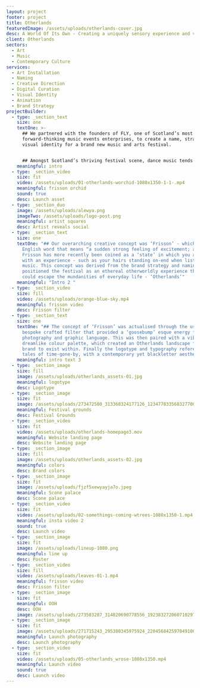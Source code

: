 ```yaml
---
layout: project
footer: project
title: Otherlands
featuredImage: /assets/uploads/otherlands-cover.jpg
desc: A World Of Its Own - Creating a uniquely sensory experience and visual identity
client: Otherlands
sectors:
  - Art
  - Music
  - Contemporary Culture
services:
  - Art Installation
  - Naming
  - Creative Direction
  - Digital Curation
  - Visual Identity
  - Animation
  - Brand Strategy
projectBuilder:
  - type: _section_text
    size: one
    textOne: >-
      ## We partnered with the founders of FLY, one of Scotland’s most
      forward-thinking music events enterprises, to create a name, strategy and
      visual identity for a brand new music and arts festival. 


      ## Amongst Scotland’s thriving festival scene, dance music tends to be the prevailing category, however, there is clear ‘white space’ when it comes to offerings of a more experiential nature. This is what FLY wanted to create - a festival for the ‘alternative’ listener to come and experience music and art, not just to listen and view it.
    meaningful: intro
  - type: _section_video
    size: fit
    video: /assets/uploads/01-otherlands-worchid-1080x1350-1-1-.mp4
    meaningful: frisson orchid
    sound: true
    desc: Launch asset
  - type: _section_duo
    image: /assets/uploads/alewya.png
    imageTwo: /assets/uploads/logo-post.png
    meaningful: artist squares
    desc: Artist reveals social
  - type: _section_text
    size: one
    textOne: "## Our overarching creative concept was ‘Frisson’ - which is an old
      English word that means “a sudden strong feeling of excitement; a thrill”.
      Frisson has more recently been coined as a ‘state’ in which you are at one
      with an experience - such as your hairs standing on-end when listening to
      music. This concept was derived from the brand strategy and naming, which
      positioned the festival as an ethereal otherworldly experience that one
      could escape the mundanities of everyday life - ‘Otherlands’"
    meaningful: "Intro 2 "
  - type: _section_video
    size: fill
    video: /assets/uploads/orange-blue-sky.mp4
    meaningful: frisson video
    desc: Frisson filter
  - type: _section_text
    size: one
    textOne: "## The concept of ‘Frisson’ was actualised through the use of a
      bespoke crafted filter that provided a ‘goosebump’ esque energy for all
      photography and graphic language. This was then paired with a vibrant yet
      dreamlike colour palette, which created an Otherlands landscape for the
      brand to exist within. Finally the logotype and typography referenced
      tales of time-gone-by, with a contemporary yet blackletter aesthetic."
    meaningful: intro text 3
  - type: _section_image
    size: fill
    image: /assets/uploads/otherlands_assets-01.jpg
    meaningful: logotype
    desc: Logotype
  - type: _section_image
    size: fit
    image: /assets/uploads/273472580_313368324177126_1234778335683277001_n.jpeg
    meaningful: Festival grounds
    desc: Festival Grounds
  - type: _section_video
    size: fit
    video: /assets/uploads/otherlands-homepage3.mov
    meaningful: Website landing page
    desc: Website landing page
  - type: _section_image
    size: fill
    image: /assets/uploads/otherlands_assets-02.jpg
    meaningful: colors
    desc: Brand colors
  - type: _section_image
    size: fit
    image: /assets/uploads/fjzf5xewyayja7o.jpeg
    meaningful: Scone palace
    desc: Scone palace
  - type: _section_video
    size: fit
    video: /assets/uploads/02-somethings-coming-wtrees-1080x1350-1.mp4
    meaningful: insta video 2
    sound: true
    desc: Launch video
  - type: _section_image
    size: fit
    image: /assets/uploads/lineup-1080.png
    meaningful: line up
    desc: Poster
  - type: _section_video
    size: fill
    video: /assets/uploads/leaves-01-1.mp4
    meaningful: frisson video
    desc: Frisson filter
  - type: _section_image
    size: fit
    meaningful: OOH
    desc: OOH
    image: /assets/uploads/273503287_314020690778556_1923832720607102977_n.jpeg
  - type: _section_image
    size: fit
    image: /assets/uploads/271715243_295380345975924_2204568425970491009_n.jpeg
    meaningful: Launch photography
    desc: Launch photography
  - type: _section_video
    size: fit
    video: /assets/uploads/05-otherlands_wrose-1080x1350.mp4
    meaningful: Launch video
    sound: true
    desc: Launch video
---
```


